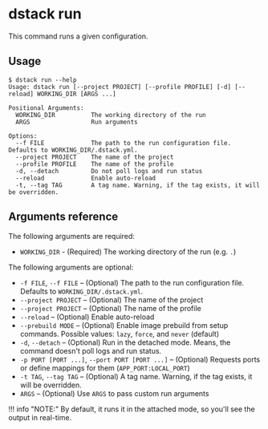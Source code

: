 # dstack run

This command runs a given configuration.

## Usage

<div class="termy">

```shell
$ dstack run --help
Usage: dstack run [--project PROJECT] [--profile PROFILE] [-d] [--reload] WORKING_DIR [ARGS ...]

Positional Arguments:
  WORKING_DIR          The working directory of the run
  ARGS                 Run arguments

Options:
  --f FILE             The path to the run configuration file. Defaults to WORKING_DIR/.dstack.yml.
  --project PROJECT    The name of the project
  --profile PROFILE    The name of the profile
  -d, --detach         Do not poll logs and run status
  --reload             Enable auto-reload
  -t, --tag TAG        A tag name. Warning, if the tag exists, it will be overridden.
```

</div>

[//]: # (TODO: Ports aren't part of the `dstack run --help` output)

## Arguments reference

The following arguments are required:

- `WORKING_DIR` - (Required) The working directory of the run (e.g. `.`)

The following arguments are optional:

- `-f FILE`, `--f FILE` – (Optional) The path to the run configuration file. Defaults to `WORKING_DIR/.dstack.yml`.
- `--project PROJECT` – (Optional) The name of the project
- `--project PROJECT` – (Optional) The name of the profile
- `--reload` – (Optional) Enable auto-reload 
- `--prebuild MODE` – (Optional) Enable image prebuild from setup commands. Possible values: `lazy`, `force`, and `never` (default)
- `-d`, `--detach` – (Optional) Run in the detached mode. Means, the command doesn't
  poll logs and run status.
- `-p PORT [PORT ...]`, `--port PORT [PORT ...]` – (Optional) Requests ports or define mappings for them (`APP_PORT:LOCAL_PORT`)
- `-t TAG`, `--tag TAG` – (Optional) A tag name. Warning, if the tag exists, it will be overridden.
- `ARGS` – (Optional) Use `ARGS` to pass custom run arguments

[//]: # (Tags should be dropped)

!!! info "NOTE:"
    By default, it runs it in the attached mode, so you'll see the output in real-time.